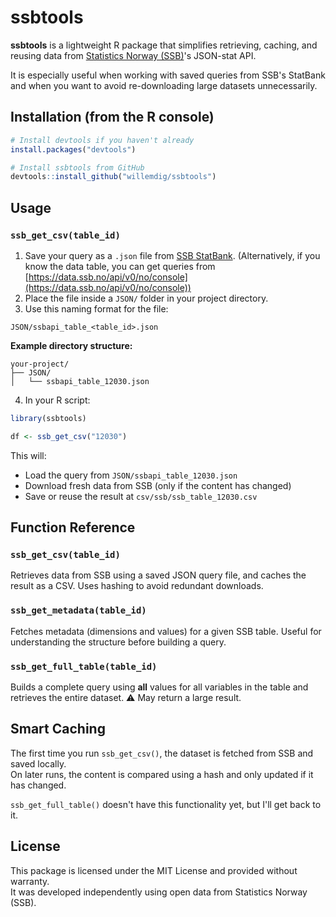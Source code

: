 # ssbtools

**ssbtools** is a lightweight R package that simplifies retrieving, caching, and reusing data from [Statistics Norway (SSB)](https://www.ssb.no)'s JSON-stat API.

It is especially useful when working with saved queries from SSB's StatBank and when you want to avoid re-downloading large datasets unnecessarily.

## Installation (from the R console)

```r
# Install devtools if you haven't already
install.packages("devtools")

# Install ssbtools from GitHub
devtools::install_github("willemdig/ssbtools")
```

## Usage

### `ssb_get_csv(table_id)`
1. Save your query as a `.json` file from [SSB StatBank](https://www.ssb.no/en/statbank).
(Alternatively, if you know the data table, you can get queries from [https://data.ssb.no/api/v0/no/console](https://data.ssb.no/api/v0/no/console))
3. Place the file inside a `JSON/` folder in your project directory.
4. Use this naming format for the file:

```
JSON/ssbapi_table_<table_id>.json
```

**Example directory structure:**

```
your-project/
├── JSON/
│   └── ssbapi_table_12030.json
```

4. In your R script:

```r
library(ssbtools)

df <- ssb_get_csv("12030")
```

This will:
- Load the query from `JSON/ssbapi_table_12030.json`
- Download fresh data from SSB (only if the content has changed)
- Save or reuse the result at `csv/ssb/ssb_table_12030.csv`

## Function Reference

### `ssb_get_csv(table_id)`
Retrieves data from SSB using a saved JSON query file, and caches the result as a CSV. Uses hashing to avoid redundant downloads.

### `ssb_get_metadata(table_id)`
Fetches metadata (dimensions and values) for a given SSB table. Useful for understanding the structure before building a query.

### `ssb_get_full_table(table_id)`
Builds a complete query using **all** values for all variables in the table and retrieves the entire dataset. ⚠️ May return a large result.

## Smart Caching

The first time you run `ssb_get_csv()`, the dataset is fetched from SSB and saved locally.  
On later runs, the content is compared using a hash and only updated if it has changed.

`ssb_get_full_table()` doesn't have this functionality yet, but I'll get back to it.

## License

This package is licensed under the MIT License and provided without warranty.  
It was developed independently using open data from Statistics Norway (SSB).

